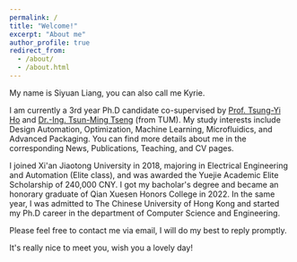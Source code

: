 ```yaml
---
permalink: /
title: "Welcome!"
excerpt: "About me"
author_profile: true
redirect_from: 
  - /about/
  - /about.html
---
```

My name is Siyuan Liang, you can also call me Kyrie.

I am currently a 3rd year Ph.D candidate co-supervised by <a href="https://tsungyiho.github.io">Prof. Tsung-Yi Ho</a> and <a href="https://www.ce.cit.tum.de/en/eda/persons/tsun-ming-tseng">Dr.-Ing. Tsun-Ming Tseng</a> (from TUM). My study interests include Design Automation, Optimization, Machine Learning, Microfluidics, and Advanced Packaging. You can find more details about me in the corresponding News, Publications, Teaching, and CV pages.

I joined Xi'an Jiaotong University in 2018, majoring in Electrical Engineering and Automation (Elite class), and was awarded the Yuejie Academic Elite Scholarship of 240,000 CNY. I got my bacholar's degree and became an honorary graduate of Qian Xuesen Honors College in 2022. In the same year, I was admitted to The Chinese University of Hong Kong and started my Ph.D career in the department of Computer Science and Engineering.

Please feel free to contact me via email, I will do my best to reply promptly.

It's really nice to meet you, wish you a lovely day!



<body>
<script type='text/javascript' id='clustrmaps' src='//cdn.clustrmaps.com/map_v2.js?cl=ffffff&w=600&t=tt&d=3hYg96CqA8tHVFDAUu79fnP_Kxf-pWJg6j4naqdR5S0'></script>
</body>
